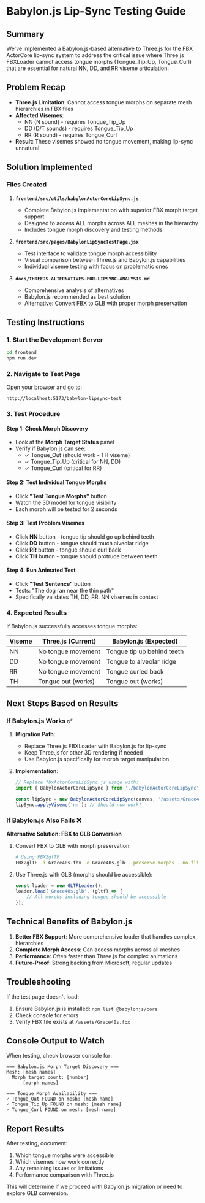 # Babylon.js Lip-Sync Testing Guide

## Summary

We've implemented a Babylon.js-based alternative to Three.js for the FBX ActorCore lip-sync system to address the critical issue where Three.js FBXLoader cannot access tongue morphs (Tongue_Tip_Up, Tongue_Curl) that are essential for natural NN, DD, and RR viseme articulation.

## Problem Recap

- **Three.js Limitation**: Cannot access tongue morphs on separate mesh hierarchies in FBX files
- **Affected Visemes**: 
  - NN (N sound) - requires Tongue_Tip_Up
  - DD (D/T sounds) - requires Tongue_Tip_Up  
  - RR (R sound) - requires Tongue_Curl
- **Result**: These visemes showed no tongue movement, making lip-sync unnatural

## Solution Implemented

### Files Created

1. **`frontend/src/utils/babylonActorCoreLipSync.js`**
   - Complete Babylon.js implementation with superior FBX morph target support
   - Designed to access ALL morphs across ALL meshes in the hierarchy
   - Includes tongue morph discovery and testing methods

2. **`frontend/src/pages/BabylonLipSyncTestPage.jsx`**
   - Test interface to validate tongue morph accessibility
   - Visual comparison between Three.js and Babylon.js capabilities
   - Individual viseme testing with focus on problematic ones

3. **`docs/THREEJS-ALTERNATIVES-FOR-LIPSYNC-ANALYSIS.md`**
   - Comprehensive analysis of alternatives
   - Babylon.js recommended as best solution
   - Alternative: Convert FBX to GLB with proper morph preservation

## Testing Instructions

### 1. Start the Development Server

```bash
cd frontend
npm run dev
```

### 2. Navigate to Test Page

Open your browser and go to:
```
http://localhost:5173/babylon-lipsync-test
```

### 3. Test Procedure

#### Step 1: Check Morph Discovery
- Look at the **Morph Target Status** panel
- Verify if Babylon.js can see:
  - ✓ Tongue_Out (should work - TH viseme)
  - ✓ Tongue_Tip_Up (critical for NN, DD)
  - ✓ Tongue_Curl (critical for RR)

#### Step 2: Test Individual Tongue Morphs
- Click **"Test Tongue Morphs"** button
- Watch the 3D model for tongue visibility
- Each morph will be tested for 2 seconds

#### Step 3: Test Problem Visemes
- Click **NN** button - tongue tip should go up behind teeth
- Click **DD** button - tongue should touch alveolar ridge
- Click **RR** button - tongue should curl back
- Click **TH** button - tongue should protrude between teeth

#### Step 4: Run Animated Test
- Click **"Test Sentence"** button
- Tests: "The dog ran near the thin path"
- Specifically validates TH, DD, RR, NN visemes in context

### 4. Expected Results

If Babylon.js successfully accesses tongue morphs:

| Viseme | Three.js (Current) | Babylon.js (Expected) |
|--------|-------------------|----------------------|
| NN | No tongue movement | Tongue tip up behind teeth |
| DD | No tongue movement | Tongue to alveolar ridge |
| RR | No tongue movement | Tongue curled back |
| TH | Tongue out (works) | Tongue out (works) |

## Next Steps Based on Results

### If Babylon.js Works ✅

1. **Migration Path**:
   - Replace Three.js FBXLoader with Babylon.js for lip-sync
   - Keep Three.js for other 3D rendering if needed
   - Use Babylon.js specifically for morph target manipulation

2. **Implementation**:
   ```javascript
   // Replace fbxActorCoreLipSync.js usage with:
   import { BabylonActorCoreLipSync } from './babylonActorCoreLipSync';
   
   const lipSync = new BabylonActorCoreLipSync(canvas, '/assets/Grace40s.fbx');
   lipSync.applyViseme('nn'); // Should now work!
   ```

### If Babylon.js Also Fails ❌

**Alternative Solution: FBX to GLB Conversion**

1. Convert FBX to GLB with morph preservation:
   ```bash
   # Using FBX2glTF
   FBX2glTF -i Grace40s.fbx -o Grace40s.glb --preserve-morphs --no-flip-v
   ```

2. Use Three.js with GLB (morphs should be accessible):
   ```javascript
   const loader = new GLTFLoader();
   loader.load('Grace40s.glb', (gltf) => {
       // All morphs including tongue should be accessible
   });
   ```

## Technical Benefits of Babylon.js

1. **Better FBX Support**: More comprehensive loader that handles complex hierarchies
2. **Complete Morph Access**: Can access morphs across all meshes
3. **Performance**: Often faster than Three.js for complex animations
4. **Future-Proof**: Strong backing from Microsoft, regular updates

## Troubleshooting

If the test page doesn't load:
1. Ensure Babylon.js is installed: `npm list @babylonjs/core`
2. Check console for errors
3. Verify FBX file exists at `/assets/Grace40s.fbx`

## Console Output to Watch

When testing, check browser console for:
```
=== Babylon.js Morph Target Discovery ===
Mesh: [mesh names]
  Morph target count: [number]
    - [morph names]

=== Tongue Morph Availability ===
✓ Tongue_Out FOUND on mesh: [mesh name]
✓ Tongue_Tip_Up FOUND on mesh: [mesh name]
✓ Tongue_Curl FOUND on mesh: [mesh name]
```

## Report Results

After testing, document:
1. Which tongue morphs were accessible
2. Which visemes now work correctly
3. Any remaining issues or limitations
4. Performance comparison with Three.js

This will determine if we proceed with Babylon.js migration or need to explore GLB conversion.

